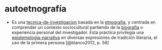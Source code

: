 # autoetnografía

* Es una [tecnica-de-investigacion](tecnica-de-investigacion.md) basada en la [etnografia](etnografia.md), y centrada en comprender un contexto sociocultural  partiendo de la [biografia](biografia.md) o experiencia personal del investigador. Esta práctica privilegia una [epistemologia-narrativa](epistemologia-narrativa.md) en diversas expresiones de tradición literaria, el uso de la primera persona [@blanco2012, p. 56]
